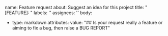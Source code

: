 name: Feature request
about: Suggest an idea for this project
title: "[FEATURE]: "
labels: ''
assignees: ''
body:
- type: markdown
  attributes:
    value: "## Is your request really a feature or aiming to fix a bug, then raise a BUG REPORT"
